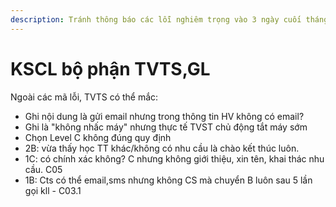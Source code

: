 ```yaml
---
description: Tránh thông báo các lỗi nghiêm trọng vào 3 ngày cuối tháng
---
```


# KSCL bộ phận TVTS,GL

Ngoài các mã lỗi, TVTS có thể mắc:

* Ghi nội dung là gửi email nhưng trong thông tin HV không có email?
* Ghi là "không nhấc máy" nhưng thực tế TVST chủ động tắt máy sớm
* Chọn Level C không đúng quy định
* 2B: vừa thấy học TT khác/không có nhu cầu là chào kết thúc luôn.
* 1C: có chính xác không? C nhưng không giới thiệu, xin tên, khai thác nhu cầu. C05
* 1B: Cts có thể email,sms nhưng không CS mà chuyển B luôn sau 5 lần gọi kll - C03.1

